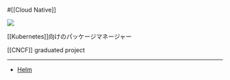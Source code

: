 #[[Cloud Native]]

![](https://helm.sh/img/helm.svg)

[[Kubernetes]]向けのパッケージマネージャー

[[CNCF]] graduated project

---

- [Helm](https://helm.sh/)